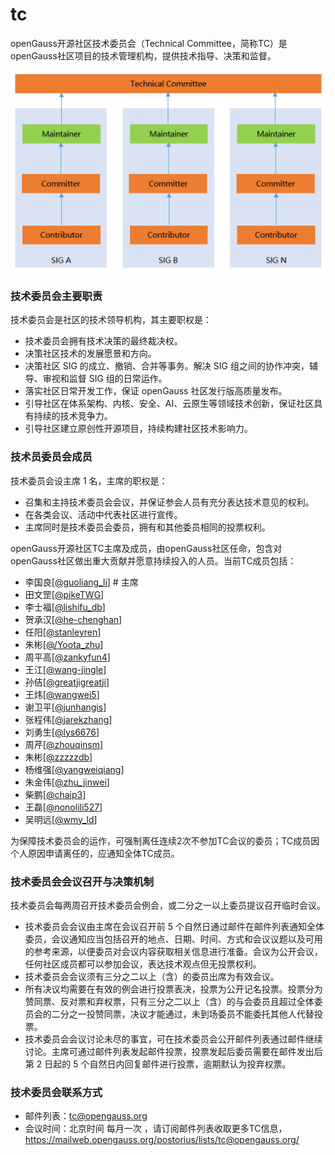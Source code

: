# tc

openGauss开源社区技术委员会（Technical Committee，简称TC）是openGauss社区项目的技术管理机构，提供技术指导、决策和监督。

![Architecture Diagram](architecture.png)

### 技术委员会主要职责

技术委员会是社区的技术领导机构，其主要职权是：

* 技术委员会拥有技术决策的最终裁决权。
* 决策社区技术的发展愿景和方向。
* 决策社区 SIG 的成立、撤销、合并等事务。解决 SIG 组之间的协作冲突，辅导、审视和监督 SIG 组的日常运作。
* 落实社区日常开发工作，保证 openGauss 社区发行版高质量发布。
* 引导社区在体系架构、内核、安全、AI、云原生等领域技术创新，保证社区具有持续的技术竞争力。
* 引导社区建立原创性开源项目，持续构建社区技术影响力。


### 技术员委员会成员

技术委员会设主席 1 名，主席的职权是：

* 召集和主持技术委员会会议，并保证参会人员有充分表达技术意见的权利。
* 在各类会议、活动中代表社区进行宣传。
* 主席同时是技术委员会委员，拥有和其他委员相同的投票权利。

openGauss开源社区TC主席及成员，由openGauss社区任命，包含对openGauss社区做出重大贡献并愿意持续投入的人员。当前TC成员包括：

* 李国良[[@guoliang_li](https://gitee.com/guoliang_li)]    # 主席
* 田文罡[[@pikeTWG](https://gitee.com/pikeTWG)]
* 李士福[[@lishifu_db](https://gitee.com/lishifu_db)]
* 贺承汉[[@he-chenghan](https://gitee.com/he-chenghan)]
* 任阳[[@stanleyren](https://gitee.com/stanleyren)]
* 朱彬[[@/Yoota_zhu](https://gitee.com//Yoota_zhu)]
* 周平高[[@zankyfun4](https://gitee.com/zankyfun4)]
* 王江[[@wang-jingle](https://gitee.com/wang-jingle)]
* 孙佶[[@greatjigreatji](https://gitee.com/greatjigreatji)]
* 王炜[[@wangwei5](https://gitee.com/wangwei5)]
* 谢卫平[[@junhangis](https://gitee.com/junhangis)]
* 张程伟[[@jarekzhang](https://gitee.com/jarekzhang)]
* 刘勇生[[@lys6676](https://gitee.com/lys6676)]
* 周芹[[@zhouqinsm](https://gitee.com/zhouqinsm)]
* 朱彬[[@zzzzzdb](https://gitee.com/zzzzzdb)]
* 杨维强[[@yangweiqiang](https://gitee.com/yangweiqiang)]
* 朱金伟[[@zhu_jinwei](https://gitee.com/zhu_jinwei)]
* 柴鹏[[@chaip3](https://gitee.com/chaip3)]
* 王磊[[@nonolili527](https://gitee.com/nonolili527)]
* 吴明远[[@wmy_ld](https://gitee.com/wmy_ld)]

为保障技术委员会的运作，可强制离任连续2次不参加TC会议的委员；TC成员因个人原因申请离任的，应通知全体TC成员。


### 技术委员会会议召开与决策机制

技术委员会每两周召开技术委员会例会，或二分之一以上委员提议召开临时会议。

* 技术委员会会议由主席在会议召开前 5 个自然日通过邮件在邮件列表通知全体委员，会议通知应当包括召开的地点、日期、时间、方式和会议议题以及可用的参考来源，以便委员对会议内容获取相关信息进行准备。会议为公开会议，任何社区成员都可以参加会议，表达技术观点但无投票权利。
* 技术委员会会议须有三分之二以上（含）的委员出席为有效会议。
* 所有决议均需要在有效的例会进行投票表决，投票为公开记名投票。投票分为赞同票、反对票和弃权票，只有三分之二以上（含）的与会委员且超过全体委员会的二分之一投赞同票，决议才能通过，未到场委员不能委托其他人代替投票。
* 技术委员会会议讨论未尽的事宜，可在技术委员会公开邮件列表通过邮件继续讨论。主席可通过邮件列表发起邮件投票，投票发起后委员需要在邮件发出后第 2 日起的 5 个自然日内回复邮件进行投票，逾期默认为投弃权票。


### 技术委员会联系方式

* 邮件列表：tc@opengauss.org
* 会议时间：北京时间 每月一次 ，请订阅邮件列表收取更多TC信息，https://mailweb.opengauss.org/postorius/lists/tc@opengauss.org/
